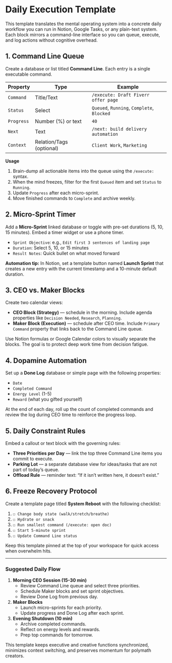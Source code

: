# Daily Execution Template

This template translates the mental operating system into a concrete daily workflow you can run in Notion, Google Tasks, or any plain-text system. Each block mirrors a command-line interface so you can queue, execute, and log actions without cognitive overhead.

## 1. Command Line Queue

Create a database or list titled **Command Line**. Each entry is a single executable command.

| Property | Type | Example |
| --- | --- | --- |
| `Command` | Title/Text | `/execute: Draft Fiverr offer page` |
| `Status` | Select | `Queued`, `Running`, `Complete`, `Blocked` |
| `Progress` | Number (%) or text | `40` |
| `Next` | Text | `/next: build delivery automation` |
| `Context` | Relation/Tags (optional) | `Client Work`, `Marketing` |

**Usage**
1. Brain-dump all actionable items into the queue using the `/execute:` syntax.
2. When the mind freezes, filter for the first `Queued` item and set `Status` to `Running`.
3. Update `Progress` after each micro-sprint.
4. Move finished commands to `Complete` and archive weekly.

## 2. Micro-Sprint Timer

Add a **Micro-Sprint** linked database or toggle with pre-set durations (5, 10, 15 minutes). Embed a timer widget or use a phone timer.

- `Sprint Objective`: e.g., `Edit first 3 sentences of landing page`
- `Duration`: Select 5, 10, or 15 minutes
- `Result Notes`: Quick bullet on what moved forward

**Automation tip:** In Notion, set a template button named **Launch Sprint** that creates a new entry with the current timestamp and a 10-minute default duration.

## 3. CEO vs. Maker Blocks

Create two calendar views:

- **CEO Block (Strategy)** — schedule in the morning. Include agenda properties like `Decision Needed`, `Research`, `Planning`.
- **Maker Block (Execution)** — schedule after CEO time. Include `Primary Command` property that links back to the Command Line queue.

Use Notion formulas or Google Calendar colors to visually separate the blocks. The goal is to protect deep work time from decision fatigue.

## 4. Dopamine Automation

Set up a **Done Log** database or simple page with the following properties:

- `Date`
- `Completed Command`
- `Energy Level` (1-5)
- `Reward` (what you gifted yourself)

At the end of each day, roll up the count of completed commands and review the log during CEO time to reinforce the progress loop.

## 5. Daily Constraint Rules

Embed a callout or text block with the governing rules:

- **Three Priorities per Day** — link the top three Command Line items you commit to execute.
- **Parking Lot** — a separate database view for ideas/tasks that are not part of today’s queue.
- **Offload Rule** — reminder text: “If it isn’t written here, it doesn’t exist.”

## 6. Freeze Recovery Protocol

Create a template page titled **System Reboot** with the following checklist:

1. `☐ Change body state (walk/stretch/breathe)`
2. `☐ Hydrate or snack`
3. `☐ Run smallest command (/execute: open doc)`
4. `☐ Start 5-minute sprint`
5. `☐ Update Command Line status`

Keep this template pinned at the top of your workspace for quick access when overwhelm hits.

---

### Suggested Daily Flow

1. **Morning CEO Session (15-30 min)**
   - Review Command Line queue and select three priorities.
   - Schedule Maker blocks and set sprint objectives.
   - Review Done Log from previous day.
2. **Maker Blocks**
   - Launch micro-sprints for each priority.
   - Update progress and Done Log after each sprint.
3. **Evening Shutdown (10 min)**
   - Archive completed commands.
   - Reflect on energy levels and rewards.
   - Prep top commands for tomorrow.

This template keeps executive and creative functions synchronized, minimizes context switching, and preserves momentum for polymath creators.
